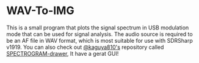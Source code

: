 # WAV-To-IMG
This is a small program that plots the signal spectrum in USB modulation mode that can be used for signal analysis.
The audio source is required to be an AF file in WAV format, which is most suitable for use with SDRSharp v1919.
You can also check out [@kaguya810's](https://github.com/kaguya810/ "Github User @kaguya810") repository called [SPECTROGRAM-drawer](https://github.com/kaguya810/SPECTROGRAM-drawer "A easy tools to draw Signal spectrogram with Python"), It have a gerat GUI!
